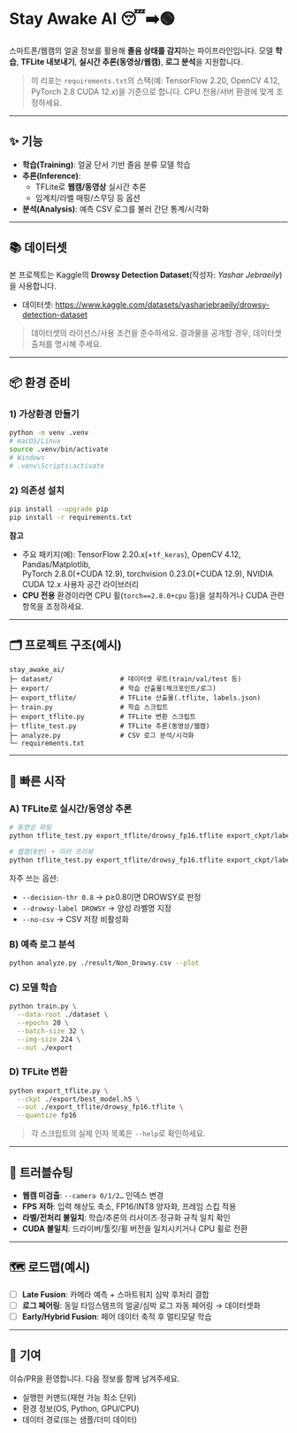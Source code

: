# Stay Awake AI 😴➡️🟢

스마트폰/웹캠의 얼굴 정보를 활용해 **졸음 상태를 감지**하는 파이프라인입니다. 모델 **학습**, **TFLite 내보내기**, **실시간 추론(동영상/웹캠)**, **로그 분석**을 지원합니다.

> 이 리포는 `requirements.txt`의 스택(예: TensorFlow 2.20, OpenCV 4.12, PyTorch 2.8 CUDA 12.x)을 기준으로 합니다. CPU 전용/서버 환경에 맞게 조정하세요.

---

## ✨ 기능

- **학습(Training)**: 얼굴 단서 기반 졸음 분류 모델 학습
- **추론(Inference)**:
  - TFLite로 **웹캠/동영상** 실시간 추론
  - 임계치/라벨 매핑/스무딩 등 옵션
- **분석(Analysis)**: 예측 CSV 로그를 불러 간단 통계/시각화

---

## 📚 데이터셋

본 프로젝트는 Kaggle의 **Drowsy Detection Dataset**(작성자: *Yashar Jebraeily*)을 사용합니다.

- 데이터셋: https://www.kaggle.com/datasets/yasharjebraeily/drowsy-detection-dataset

> 데이터셋의 라이선스/사용 조건을 준수하세요. 결과물을 공개할 경우, 데이터셋 출처를 명시해 주세요.

---

## 📦 환경 준비

### 1) 가상환경 만들기
```bash
python -m venv .venv
# macOS/Linux
source .venv/bin/activate
# Windows
# .venv\Scripts\activate
```

### 2) 의존성 설치
```bash
pip install --upgrade pip
pip install -r requirements.txt
```
**참고**
- 주요 패키지(예): TensorFlow 2.20.x(+`tf_keras`), OpenCV 4.12, Pandas/Matplotlib,  
  PyTorch 2.8.0(+CUDA 12.9), torchvision 0.23.0(+CUDA 12.9), NVIDIA CUDA 12.x 사용자 공간 라이브러리
- **CPU 전용** 환경이라면 CPU 휠(`torch==2.8.0+cpu` 등)을 설치하거나 CUDA 관련 항목을 조정하세요.

---

## 🗂️ 프로젝트 구조(예시)

```
stay_awake_ai/
├─ dataset/                 # 데이터셋 루트(train/val/test 등)
├─ export/                  # 학습 산출물(체크포인트/로그)
├─ export_tflite/           # TFLite 산출물(.tflite, labels.json)
├─ train.py                 # 학습 스크립트
├─ export_tflite.py         # TFLite 변환 스크립트
├─ tflite_test.py           # TFLite 추론(동영상/웹캠)
├─ analyze.py               # CSV 로그 분석/시각화
└─ requirements.txt
```

---

## 🚀 빠른 시작

### A) **TFLite**로 실시간/동영상 추론
```bash
# 동영상 파일
python tflite_test.py export_tflite/drowsy_fp16.tflite export_ckpt/labels.json input.mp4 --show

# 웹캠(0번) + 미러 프리뷰
python tflite_test.py export_tflite/drowsy_fp16.tflite export_ckpt/labels.json --camera 0 --show --flip
```
자주 쓰는 옵션:
- `--decision-thr 0.8` → p≥0.8이면 DROWSY로 판정  
- `--drowsy-label DROWSY` → 양성 라벨명 지정  
- `--no-csv` → CSV 저장 비활성화

### B) 예측 로그 분석
```bash
python analyze.py ./result/Non_Drowsy.csv --plot
```

### C) 모델 학습
```bash
python train.py \
  --data-root ./dataset \
  --epochs 20 \
  --batch-size 32 \
  --img-size 224 \
  --out ./export
```

### D) **TFLite 변환**
```bash
python export_tflite.py \
  --ckpt ./export/best_model.h5 \
  --out ./export_tflite/drowsy_fp16.tflite \
  --quantize fp16
```

> 각 스크립트의 실제 인자 목록은 `--help`로 확인하세요.

---

## 🔧 트러블슈팅

- **웹캠 미검출**: `--camera 0/1/2…` 인덱스 변경  
- **FPS 저하**: 입력 해상도 축소, FP16/INT8 양자화, 프레임 스킵 적용  
- **라벨/전처리 불일치**: 학습/추론의 리사이즈·정규화 규칙 일치 확인  
- **CUDA 불일치**: 드라이버/툴킷/휠 버전을 일치시키거나 CPU 휠로 전환

---

## 🗺️ 로드맵(예시)

- [ ] **Late Fusion**: 카메라 예측 + 스마트워치 심박 후처리 결합  
- [ ] **로그 페어링**: 동일 타임스탬프의 얼굴/심박 로그 자동 페어링 → 데이터셋화  
- [ ] **Early/Hybrid Fusion**: 페어 데이터 축적 후 멀티모달 학습

---

## 🤝 기여

이슈/PR을 환영합니다. 다음 정보를 함께 남겨주세요.
- 실행한 커맨드(재현 가능 최소 단위)
- 환경 정보(OS, Python, GPU/CPU)
- 데이터 경로(또는 샘플/더미 데이터)
